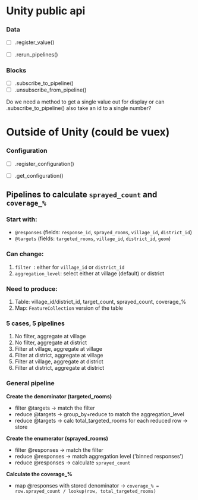 # Unity public api

### Data
- [ ] .register_value()
- [ ] .rerun_pipelines()


### Blocks
- [ ] .subscribe_to_pipeline()
- [ ] .unsubscribe_from_pipeline()

Do we need a method to get a single value out for display or can .subscribe_to_pipeline() also take an id to a single number?


# Outside of Unity (could be vuex)

### Configuration
- [ ] .register_configuration()
- [ ] .get_configuration()


## Pipelines to calculate `sprayed_count` and `coverage_%`

### Start with:
  - `@responses` (fields: `response_id`, `sprayed_rooms`, `village_id`, `district_id`)
  - `@targets` (fields: `targeted_rooms`, `village_id`, `district_id`, `geom`)

### Can change:
1. `filter `: either for `village_id` or `district_id`
2. `aggregation_level`: select either at village (default) or district
  
### Need to produce:

1. Table: village_id/district_id, target_count, sprayed_count, coverage_%
2. Map: `FeatureCollection` version of the table
  
### 5 cases, 5 pipelines

1. No filter, aggregate at village
2. No filter, aggregate at district
3. Filter at village, aggregate at village
4. Filter at district, aggregate at village
5. Filter at village, aggregate at district
6. Filter at district, aggregate at district

  
### General pipeline
  
**Create the denominator (targeted_rooms)**

  - filter @targets -> match the filter
  - reduce @targets -> group_by+reduce to match the aggregation_level 
  - reduce @targets -> calc total_targeted_rooms for each reduced row -> store
  
**Create the enumerator (sprayed_rooms)**

  - filter @responses -> match the filter
  - reduce @responses -> match aggregation level ('binned responses')
  - reduce @responses -> calculate `sprayed_count`

**Calculate the coverage_%**
  - map @responses with stored denominator ->
      `coverage_% = row.sprayed_count / lookup(row, total_targeted_rooms)`
 